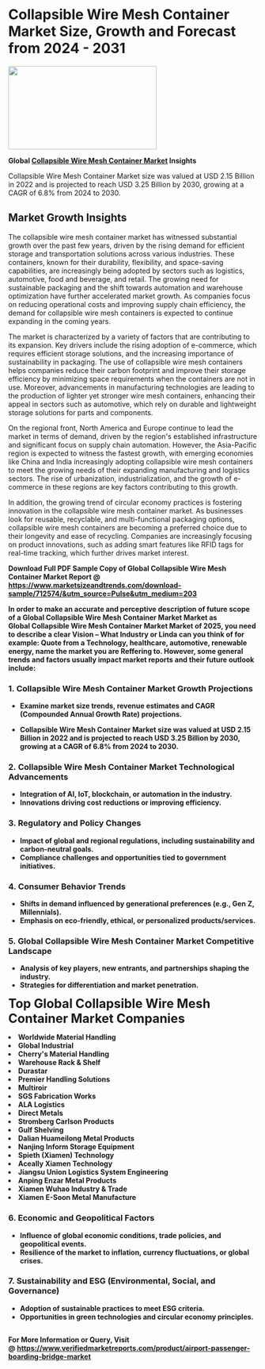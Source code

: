 <H1>Collapsible Wire Mesh Container Market Size, Growth and Forecast from 2024 - 2031</H1><img class="aligncenter size-medium wp-image-584254" src="https://thirdeyenews.in/wp-content/uploads/2024/09/Global-Market-Research-300x168.jpeg" alt="" width="300" height="168" /><p><strong>Global&nbsp;<a href="https://www.marketsizeandtrends.com/download-sample/712574/&amp;utm_source=Pulse&amp;utm_medium=203">Collapsible Wire Mesh Container Market</a> Insights</strong></p><p>Collapsible Wire Mesh Container Market size was valued at USD 2.15 Billion in 2022 and is projected to reach USD 3.25 Billion by 2030, growing at a CAGR of 6.8% from 2024 to 2030.</p><p><h2>Market Growth Insights</h2> <p>The collapsible wire mesh container market has witnessed substantial growth over the past few years, driven by the rising demand for efficient storage and transportation solutions across various industries. These containers, known for their durability, flexibility, and space-saving capabilities, are increasingly being adopted by sectors such as logistics, automotive, food and beverage, and retail. The growing need for sustainable packaging and the shift towards automation and warehouse optimization have further accelerated market growth. As companies focus on reducing operational costs and improving supply chain efficiency, the demand for collapsible wire mesh containers is expected to continue expanding in the coming years.</p> <p><strong></strong></p> <p>The market is characterized by a variety of factors that are contributing to its expansion. Key drivers include the rising adoption of e-commerce, which requires efficient storage solutions, and the increasing importance of sustainability in packaging. The use of collapsible wire mesh containers helps companies reduce their carbon footprint and improve their storage efficiency by minimizing space requirements when the containers are not in use. Moreover, advancements in manufacturing technologies are leading to the production of lighter yet stronger wire mesh containers, enhancing their appeal in sectors such as automotive, which rely on durable and lightweight storage solutions for parts and components.</p> <p>On the regional front, North America and Europe continue to lead the market in terms of demand, driven by the region's established infrastructure and significant focus on supply chain automation. However, the Asia-Pacific region is expected to witness the fastest growth, with emerging economies like China and India increasingly adopting collapsible wire mesh containers to meet the growing needs of their expanding manufacturing and logistics sectors. The rise of urbanization, industrialization, and the growth of e-commerce in these regions are key factors contributing to this growth.</p> <p>In addition, the growing trend of circular economy practices is fostering innovation in the collapsible wire mesh container market. As businesses look for reusable, recyclable, and multi-functional packaging options, collapsible wire mesh containers are becoming a preferred choice due to their longevity and ease of recycling. Companies are increasingly focusing on product innovations, such as adding smart features like RFID tags for real-time tracking, which further drives market interest.</p> <p><strong></p><p><span class=""><strong>Download Full PDF Sample Copy of Global Collapsible Wire Mesh Container Market Report</strong> @ <a href="https://www.marketsizeandtrends.com/download-sample/712574/&amp;utm_source=Pulse&amp;utm_medium=203" target="_blank">https://www.marketsizeandtrends.com/download-sample/712574/&amp;utm_source=Pulse&amp;utm_medium=203</a></span></p><p>In order to make an accurate and perceptive description of future scope of a Global&nbsp;Collapsible Wire Mesh Container Market Market as Global&nbsp;Collapsible Wire Mesh Container Market Market of 2025, you need to describe a clear Vision &ndash; What Industry or Linda can you think of for example: Quote from a Technology, healthcare, automotive, renewable energy, name the market you are Reffering to. However, some general trends and factors usually impact market reports and their future outlook include:</p><h3>1.&nbsp;<strong>Collapsible Wire Mesh Container Market Growth Projections</strong></h3><ul><li>Examine market size trends, revenue estimates and CAGR (Compounded Annual Growth Rate) projections.</li><li><p>Collapsible Wire Mesh Container Market size was valued at USD 2.15 Billion in 2022 and is projected to reach USD 3.25 Billion by 2030, growing at a CAGR of 6.8% from 2024 to 2030.</p></li></ul><h3>2.&nbsp;<strong>Collapsible Wire Mesh Container Market Technological Advancements</strong></h3><ul><li>Integration of AI, IoT, blockchain, or automation in the industry.</li><li>Innovations driving cost reductions or improving efficiency.</li></ul><h3>3.&nbsp;<strong>Regulatory and Policy Changes</strong></h3><ul><li>Impact of global and regional regulations, including sustainability and carbon-neutral goals.</li><li>Compliance challenges and opportunities tied to government initiatives.</li></ul><h3>4.&nbsp;<strong>Consumer Behavior Trends</strong></h3><ul><li>Shifts in demand influenced by generational preferences (e.g., Gen Z, Millennials).</li><li>Emphasis on eco-friendly, ethical, or personalized products/services.</li></ul><h3>5.&nbsp;<strong>Global Collapsible Wire Mesh Container Market Competitive Landscape</strong></h3><ul><li>Analysis of key players, new entrants, and partnerships shaping the industry.</li><li>Strategies for differentiation and market penetration.</li></ul><p data-pm-slice="1 1 []"><span style="color: inherit; font-family: inherit; font-size: 25px;">Top Global Collapsible Wire Mesh Container Market Companies</span></p><div class="" data-test-id=""><p><li>Worldwide Material Handling</li><li> Global Industrial</li><li> Cherry's Material Handling</li><li> Warehouse Rack & Shelf</li><li> Durastar</li><li> Premier Handling Solutions</li><li> Multiroir</li><li> SGS Fabrication Works</li><li> ALA Logistics</li><li> Direct Metals</li><li> Stromberg Carlson Products</li><li> Gulf Shelving</li><li> Dalian Huameilong Metal Products</li><li> Nanjing Inform Storage Equipment</li><li> Spieth (Xiamen) Technology</li><li> Aceally Xiamen Technology</li><li> Jiangsu Union Logistics System Engineering</li><li> Anping Enzar Metal Products</li><li> Xiamen Wuhao Industry & Trade</li><li> Xiamen E-Soon Metal Manufacture</li></p></div><h3>6.&nbsp;<strong>Economic and Geopolitical Factors</strong></h3><ul><li>Influence of global economic conditions, trade policies, and geopolitical events.</li><li>Resilience of the market to inflation, currency fluctuations, or global crises.</li></ul><h3>7.&nbsp;<strong>Sustainability and ESG (Environmental, Social, and Governance)</strong></h3><ul><li>Adoption of sustainable practices to meet ESG criteria.</li><li>Opportunities in green technologies and circular economy principles.</li></ul><h2><strong style="font-size: 14px;">For More Information or Query, Visit @&nbsp;</strong><a style="background-color: #ffffff; font-size: 14px;" href="https://www.marketsizeandtrends.com/report/collapsible-wire-mesh-container-market/" target="_blank">https://www.verifiedmarketreports.com/product/airport-passenger-boarding-bridge-market</a></h2>

